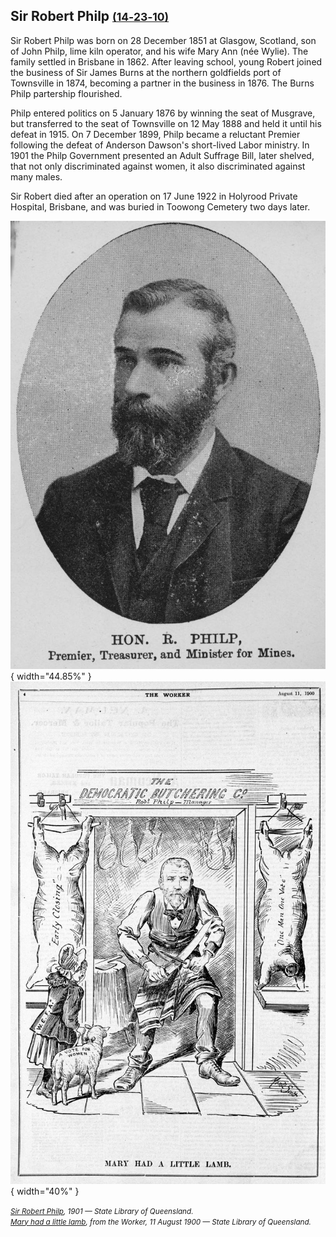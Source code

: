 ## Sir Robert Philp <small>[(14‑23‑10)](https://brisbane.discovereverafter.com/profile/31724868 "Go to Memorial Information" )</small>

Sir Robert Philp was born on 28 December 1851 at Glasgow, Scotland, son of John Philp, lime kiln operator, and his wife Mary Ann (née Wylie). The family settled in Brisbane in 1862. After leaving school, young Robert joined the business of Sir James Burns at the northern goldfields port of Townsville in 1874, becoming a partner in the business in 1876. The Burns Philp partership flourished. 

Philp entered politics on 5 January 1876 by winning the seat of Musgrave, but transferred to the seat of Townsville on 12 May 1888 and held it until his defeat in 1915. On 7 December 1899, Philp became a reluctant Premier following the defeat of Anderson Dawson's short-lived Labor ministry. In 1901 the Philp Government presented an Adult Suffrage Bill, later shelved, that not only discriminated against women, it also discriminated against many males. 

Sir Robert died after an operation on 17 June 1922 in Holyrood Private Hospital, Brisbane, and was buried in Toowong Cemetery two days later. 


![Sir Robert Philp](../assets/sir-robert-philp.jpg){ width="44.85%" }  ![Mary had a little lamb, cartoon in the Worker, 1900 ](../assets/mary-had-a-little-lamb.jpg){ width="40%" }  

*<small>[Sir Robert Philp](http://onesearch.slq.qld.gov.au/permalink/f/1upgmng/slq_digitool194435), 1901 — State Library of Queensland.</small>* <br>
*<small>[Mary had a little lamb](http://onesearch.slq.qld.gov.au/permalink/f/1upgmng/slq_digitool191215), from the Worker, 11 August 1900 — State Library of Queensland.</small>* 
